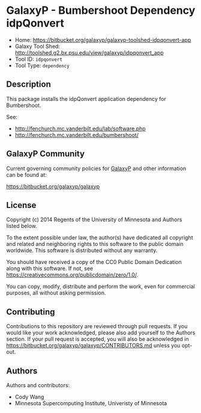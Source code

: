 GalaxyP - Bumbershoot Dependency idpQonvert
===========================================

* Home: <https://bitbucket.org/galaxyp/galaxyp-toolshed-idpqonvert-app>
* Galaxy Tool Shed: <http://toolshed.g2.bx.psu.edu/view/galaxyp/idpqonvert_app>
* Tool ID: `idpqonvert`
* Tool Type: `dependency`


Description
-----------

This package installs the idpQonvert application dependency for Bumbershoot.

See:

* <http://fenchurch.mc.vanderbilt.edu/lab/software.php>
* <http://fenchurch.mc.vanderbilt.edu/bumbershoot/>


GalaxyP Community
-----------------

Current governing community policies for [GalaxyP](https://bitbucket.org/galaxyp/) and other information can be found at:

<https://bitbucket.org/galaxyp/galaxyp>


License
-------

Copyright (c) 2014 Regents of the University of Minnesota and Authors listed below.

To the extent possible under law, the author(s) have dedicated all copyright and related and neighboring rights to this software to the public domain worldwide. This software is distributed without any warranty.

You should have received a copy of the CC0 Public Domain Dedication along with this software. If not, see <https://creativecommons.org/publicdomain/zero/1.0/>.

You can copy, modify, distribute and perform the work, even for commercial purposes, all without asking permission.


Contributing
------------

Contributions to this repository are reviewed through pull requests. If you would like your work acknowledged, please also add yourself to the Authors section. If your pull request is accepted, you will also be acknowledged in <https://bitbucket.org/galaxyp/galaxyp/CONTRIBUTORS.md> unless you opt-out.


Authors
-------

Authors and contributors:

* Cody Wang
* Minnesota Supercomputing Institute, Univeristy of Minnesota
